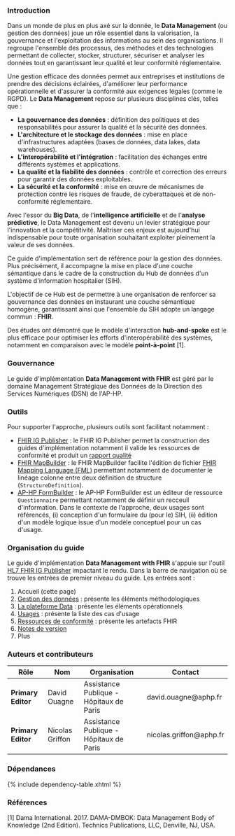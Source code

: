 ### Introduction

Dans un monde de plus en plus axé sur la donnée, le **Data Management** (ou gestion des données) joue un rôle essentiel dans la valorisation, la gouvernance et l'exploitation des informations au sein des organisations. Il regroupe l'ensemble des processus, des méthodes et des technologies permettant de collecter, stocker, structurer, sécuriser et  analyser les données tout en garantissant leur qualité et leur conformité réglementaire.

Une gestion efficace des données permet aux entreprises et institutions de prendre des décisions éclairées, d'améliorer leur performance opérationnelle et d'assurer la conformité aux exigences légales (comme le RGPD).
Le **Data Management** repose sur plusieurs disciplines clés, telles que :
- **La gouvernance des données** : définition des politiques et des responsabilités pour assurer la qualité et la 
sécurité des données.
- **L'architecture et le stockage des données** : mise en place d'infrastructures adaptées (bases de données, 
data lakes, data warehouses).
- **L'interopérabilité et l'intégration** : facilitation des échanges entre différents systèmes et applications.
- **La qualité et la fiabilité des données** : contrôle et correction des erreurs pour garantir des données exploitables.
- **La sécurité et la conformité** : mise en œuvre de mécanismes de protection contre les risques de fraude, de 
cyberattaques et de non-conformité réglementaire.

Avec l'essor du **Big Data**, de l'**intelligence artificielle** et de l'**analyse prédictive**, le Data Management est devenu un levier stratégique pour l'innovation et la compétitivité. Maîtriser ces enjeux est aujourd'hui indispensable pour toute organisation souhaitant exploiter pleinement la valeur de ses données.

Ce guide d'implémentation sert de référence pour la gestion des données. Plus précisément, il accompagne la mise en place d'une couche sémantique dans le cadre de la construction du Hub de données d'un système d'information hospitalier (SIH).

L'objectif de ce Hub est de permettre à une organisation de renforcer sa gouvernance des données en instaurant une couche sémantique homogène, garantissant ainsi que l'ensemble du SIH adopte un langage commun : **FHIR**.

Des études ont démontré que le modèle d'interaction **hub-and-spoke** est le plus efficace pour optimiser les efforts d'interopérabilité des systèmes, notamment en comparaison avec le modèle **point-à-point** [1].

### Gouvernance

Le guide d'implémentation **Data Management with FHIR** est géré par le domaine Management Stratégique des Données de la Direction des Services Numériques (DSN) de l'AP-HP.

### Outils

Pour supporter l'approche, plusieurs outils sont facilitant notamment :

* [FHIR IG Publisher](https://github.com/HL7/fhir-ig-publisher) : le FHIR IG Publisher permet la construction des guides d'implémentation notamment il valide les ressources de conformité et produit un [rapport qualité](qa.html)
* [FHIR MapBuilder](https://github.com/aphp/fhir-mapbuilder) : le FHIR MapBuilder facilite l'édition de fichier [FHIR Mapping Language (FML)](glossary.html#fml) permettant notamment de documenter le linéage colonne entre deux définition de structure (`StructureDefinition`).
* [AP-HP FormBuilder](https://github.com/aphp/formbuilder) : le AP-HP FormBuilder est un éditeur de ressource `Questionnaire` permettant notamment de définir un recceuil d'information. Dans le contexte de l'approche, deux usages sont référencés, (i) conception d'un formulaire du (pour le) SIH, (ii) édition d'un modèle logique issue d'un modèle conceptuel pour un cas d'usage.

### Organisation du guide

Le guide d'implémentation **Data Management with FHIR** s'appuie sur l'outil [HL7 FHIR IG Publisher](https://github.com/HL7/fhir-ig-publisher) impactant le rendu. Dans la barre de navigation où se trouve les entrées de premier niveau du guide. Les entrées sont :

1. Accueil (cette page)
2. [Gestion des données](data-management.html) : présente les éléments méthodologiques
3. [La plateforme Data](data-plateforme.html) : présente les éléments opérationnels
3. [Usages](use-case.html) : présente la liste des cas d'usage
5. [Ressources de conformité](artifacts.html) : présente les artefacts FHIR
6. [Notes de version](change_log.html)
7. Plus

### Auteurs et contributeurs

<table style="width: 100%">
  <thead>
    <tr>
      <th>Rôle</th>
      <th>Nom</th>
      <th>Organisation</th>
      <th>Contact</th>
    </tr>
  </thead>
  <tbody>
    <tr>
      <td><strong>Primary Editor</strong></td>
      <td>David Ouagne</td>
      <td>Assistance Publique - Hôpitaux de Paris</td>
      <td>david.ouagne@aphp.fr</td>
    </tr>
    <tr>
      <td><strong>Primary Editor</strong></td>
      <td>Nicolas Griffon</td>
      <td>Assistance Publique - Hôpitaux de Paris</td>
      <td>nicolas.griffon@aphp.fr</td>
    </tr>
  </tbody>
</table>

### Dépendances

{% include dependency-table.xhtml %}

### Références

[1] Dama International. 2017. DAMA-DMBOK: Data Management Body of Knowledge (2nd Edition). Technics Publications, LLC, Denville, NJ, USA.
